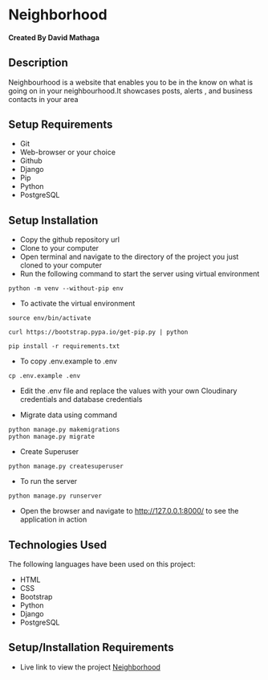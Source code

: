 # Neighborhood

#### Created By David Mathaga

## Description

Neighbourhood is a website that enables you to be in the know on what is going on in your neighbourhood.It showcases posts, alerts , and business contacts in your area

## Setup Requirements

- Git
- Web-browser or your choice
- Github
- Django 
- Pip
- Python 
- PostgreSQL


## Setup Installation

- Copy the github repository url
- Clone to your computer
- Open terminal and navigate to the directory of the project you just cloned to your computer
- Run the following command to start the server using virtual environment

```
python -m venv --without-pip env
```

- To activate the virtual environment

```
source env/bin/activate
```

```
curl https://bootstrap.pypa.io/get-pip.py | python
```

```
pip install -r requirements.txt
```

- To copy .env.example to .env

```
cp .env.example .env
```

- Edit the .env file and replace the values with your own Cloudinary credentials and database credentials

- Migrate data using command 
```
python manage.py makemigrations
python manage.py migrate
```

- Create Superuser
```
python manage.py createsuperuser
```

- To run the server

```
python manage.py runserver

```

- Open the browser and navigate to http://127.0.0.1:8000/ to see the application in action

## Technologies Used

The following languages have been used on this project:

- HTML
- CSS
- Bootstrap
- Python
- Django
- PostgreSQL

## Setup/Installation Requirements

- Live link to view the project <a target="_blank" href="https://thehooddavos.herokuapp.com/">Neighborhood</a>

